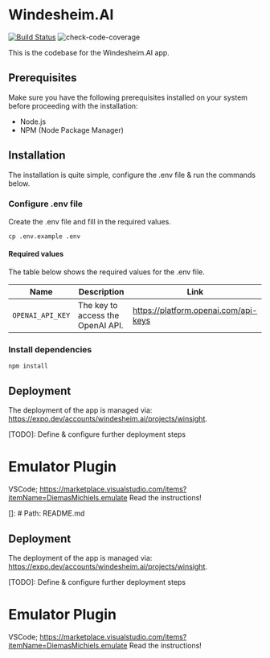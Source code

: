 # Windesheim.AI

[![Build Status](https://github.com/Windesheim-AI-App/Windesheim.AI/actions/workflows/app.build.yml/badge.svg)](https://github.com/Windesheim-AI-App/Windesheim.AI/actions/workflows/app.build.yml)
![check-code-coverage](https://img.shields.io/badge/code--coverage-73.83%25-yellow)

This is the codebase for the Windesheim.AI app.

## Prerequisites

Make sure you have the following prerequisites installed on your system before proceeding with the installation:

-   Node.js
-   NPM (Node Package Manager)

## Installation

The installation is quite simple, configure the .env file & run the commands below.

### Configure .env file

Create the .env file and fill in the required values.

```shell
cp .env.example .env
```

#### Required values

The table below shows the required values for the .env file.

| Name             | Description                       | Link                                 |
| ---------------- | --------------------------------- | ------------------------------------ |
| `OPENAI_API_KEY` | The key to access the OpenAI API. | https://platform.openai.com/api-keys |

### Install dependencies

```shell
npm install
```

## Deployment

The deployment of the app is managed via: https://expo.dev/accounts/windesheim.ai/projects/winsight.

[TODO]: Define & configure further deployment steps

# Emulator Plugin

VSCode; https://marketplace.visualstudio.com/items?itemName=DiemasMichiels.emulate
Read the instructions!

[]: # Path: README.md

## Deployment

The deployment of the app is managed via: https://expo.dev/accounts/windesheim.ai/projects/winsight.

[TODO]: Define & configure further deployment steps

# Emulator Plugin

VSCode; https://marketplace.visualstudio.com/items?itemName=DiemasMichiels.emulate
Read the instructions!
